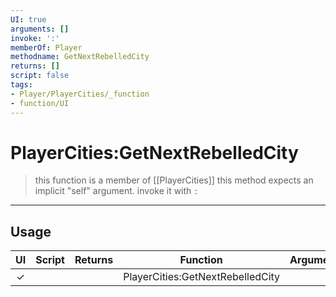 ```yaml
---
UI: true
arguments: []
invoke: ':'
memberOf: Player
methodname: GetNextRebelledCity
returns: []
script: false
tags:
- Player/PlayerCities/_function
- function/UI
---
```

# PlayerCities:GetNextRebelledCity
> this function is a member of [[PlayerCities]]
> this method expects an implicit "self" argument. invoke it with `:`
-----
## Usage
|  UI | Script | Returns | Function | Arguments |
|:---:|:------:|-------:|:--------:|:---------|
|✓| ||PlayerCities:GetNextRebelledCity||
